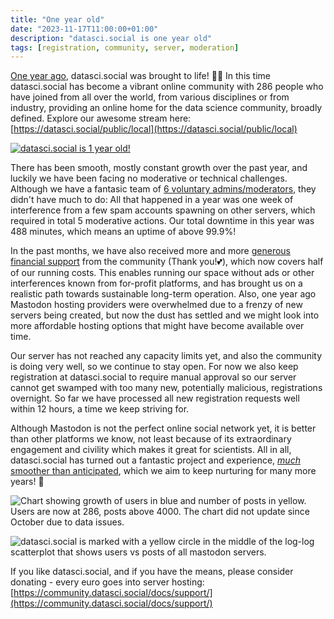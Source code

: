 ```yaml
---
title: "One year old"
date: "2023-11-17T11:00:00+01:00"
description: "datasci.social is one year old"
tags: [registration, community, server, moderation]
---
```


[One year ago](https://datasci.social/@mszll/109363241516092529), datasci.social was brought to life! 🥳🎂
In this time datasci.social has become a vibrant online community with 286 people who have joined from all over the world, from various disciplines or from industry, providing an online home for the data science community, broadly defined. Explore our awesome stream here: [https://datasci.social/public/local](https://datasci.social/public/local)

[![datasci.social is 1 year old!](https://datascisocial.github.io/images/social_oneyear.png "datasci.social is 1 year old!")](https://community.datasci.social/)

There has been smooth, mostly constant growth over the past year, and luckily we have been facing no moderative or technical challenges. Although we have a fantasic team of [6 voluntary admins/moderators](https://community.datasci.social/docs/moderation/#team), they didn't have much to do: All that happened in a year was one week of interference from a few spam accounts spawning on other servers, which required in total 5 moderative actions. Our total downtime in this year was 488 minutes, which means an uptime of above 99.9%!

In the past months, we have also received more and more [generous financial support](https://community.datasci.social/docs/support/#supporters) from the community (Thank you!💕), which now covers half of our running costs. This enables running our space without ads or other interferences known from for-profit platforms, and has brought us on a realistic path towards sustainable long-term operation. Also, one year ago Mastodon hosting providers were overwhelmed due to a frenzy of new servers being created, but now the dust has settled and we might look into more affordable hosting options that might have become available over time.

Our server has not reached any capacity limits yet, and also the community is doing very well, so we continue to stay open. For now we also keep registration at datasci.social to require manual approval so our server cannot get swamped with too many new, potentially malicious, registrations overnight. So far we have processed all new registration requests well within 12 hours, a time we keep striving for.

Although Mastodon is not the perfect online social network yet, it is better than other platforms we know, not least because of its extraordinary engagement and civility which makes it great for scientists. All in all, datasci.social has turned out a fantastic project and experience, [*much* smoother than anticipated](https://github.com/mszell/mastoadminresources/blob/main/communityguide.md), which we aim to keep nurturing for many more years! 🌱

![Chart showing growth of users in blue and number of posts in yellow. Users are now at 286, posts above 4000. The chart did not update since October due to data issues.](https://datascisocial.github.io/images/universe20231117.png "Chart showing growth of users in blue and number of posts in yellow. Users are now at 286, posts above 4000. The chart did not update since October due to data issues.")

![datasci.social is marked with a yellow circle in the middle of the log-log scatterplot that shows users vs posts of all mastodon servers.](https://datascisocial.github.io/images/growth20231117.png "datasci.social is marked with a yellow circle in the middle of the log-log scatterplot that shows users vs posts of all mastodon servers.")

If you like datasci.social, and if you have the means, please consider donating - every euro goes into server hosting: [https://community.datasci.social/docs/support/](https://community.datasci.social/docs/support/)
